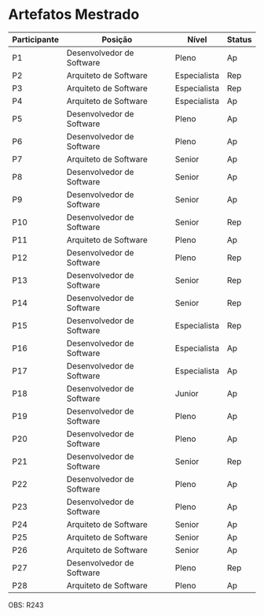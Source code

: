 # Artefatos Mestrado

| Participante | Posição | Nível | Status |
|----------|----------|----------|----------|
| P1 | Desenvolvedor de Software  | Pleno | Ap |
| P2 | Arquiteto de Software | Especialista | Rep |
| P3 | Arquiteto de Software | Especialista | Rep |
| P4 | Arquiteto de Software | Especialista | Ap |
| P5 | Desenvolvedor de Software  | Pleno | Ap |
| P6 | Desenvolvedor de Software  | Pleno | Ap |
| P7 | Arquiteto de Software | Senior | Ap |
| P8 | Desenvolvedor de Software | Senior | Ap |
| P9 | Desenvolvedor de Software | Senior | Ap |
| P10 | Desenvolvedor de Software | Senior | Rep |
| P11 | Arquiteto de Software | Pleno | Ap |
| P12 | Desenvolvedor de Software | Pleno | Rep |
| P13 | Desenvolvedor de Software | Senior | Rep |
| P14 | Desenvolvedor de Software | Senior | Rep |
| P15 | Desenvolvedor de Software | Especialista | Rep |
| P16 | Desenvolvedor de Software | Especialista | Ap |
| P17 | Desenvolvedor de Software | Especialista | Ap |
| P18 | Desenvolvedor de Software | Junior | Ap |
| P19 | Desenvolvedor de Software | Pleno | Ap |
| P20 | Desenvolvedor de Software | Pleno | Ap |
| P21 | Desenvolvedor de Software | Senior | Rep |
| P22 | Desenvolvedor de Software | Pleno | Ap |
| P23 | Desenvolvedor de Software | Pleno | Ap |
| P24 | Arquiteto de Software | Senior | Ap |
| P25 | Arquiteto de Software | Senior | Ap |
| P26 | Arquiteto de Software | Senior | Ap |
| P27 | Desenvolvedor de Software | Pleno | Rep |
| P28 | Arquiteto de Software | Pleno | Ap |

OBS: R243